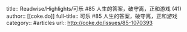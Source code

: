 title:: Readwise/Highlights/可乐 #85 人生的答案，破守离，正和游戏 (41)
author:: [[coke.do]]
full-title:: 可乐 \#85 人生的答案，破守离，正和游戏
category:: #articles
url:: http://coke.do/issues/85-1070393
